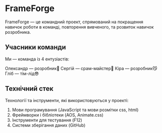 # FrameForge

FrameForge — це командний проект, спрямований на покращення навичок роботи в команді, повторення вивченого, та розвиток навичок розробника.

## Учасники команди
Ми — команда із 4 ентузіастів:

Олександр — розробник💪
Сергій — срам-майстер🦾
Кіра — розробник😼
Гліб — тім-лід😎

## Технічний стек
Технології та інструменти, які використовуються у проекті:
1. Мови програмування (JavaScript та мови розмітки css, html)
2. Фреймворки і бібліотеки (AOS, Animate.css)
3. Інструменти для тестування (F12)
4. Системи зберігання даних (GitHub)